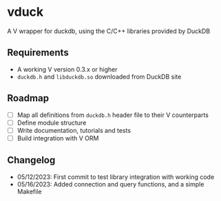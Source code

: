 # vduck

A V wrapper for duckdb, using the C/C++ libraries provided by DuckDB

## Requirements

- A working V version 0.3.x or higher
- `duckdb.h` and `libduckdb.so` downloaded from DuckDB site

## Roadmap

- [ ] Map all definitions from `duckdb.h` header file to their V counterparts
- [ ] Define module structure
- [ ] Write documentation, tutorials and tests
- [ ] Build integration with V ORM

## Changelog

- 05/12/2023: First commit to test library integration with working code
- 05/16/2023: Added connection and query functions, and a simple Makefile
